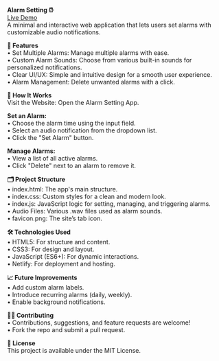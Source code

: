 **Alarm Setting ⏰** <br>
[Live Demo](https://alarmsetting.netlify.app/) <br>
A minimal and interactive web application that lets users set alarms with customizable audio notifications.<br>

**📌 Features** <br>
• Set Multiple Alarms: Manage multiple alarms with ease. <br>
• Custom Alarm Sounds: Choose from various built-in sounds for personalized notifications. <br>
• Clear UI/UX: Simple and intuitive design for a smooth user experience. <br>
• Alarm Management: Delete unwanted alarms with a click. <br>

**🚀 How It Works** <br>
Visit the Website: Open the Alarm Setting App. <br>

**Set an Alarm:** <br>
• Choose the alarm time using the input field. <br>
• Select an audio notification from the dropdown list. <br>
• Click the "Set Alarm" button. <br>

**Manage Alarms:** <br>
• View a list of all active alarms. <br>
• Click "Delete" next to an alarm to remove it. <br>

**🗂️ Project Structure** <br>
• index.html: The app's main structure. <br>
• index.css: Custom styles for a clean and modern look. <br>
• index.js: JavaScript logic for setting, managing, and triggering alarms. <br>
• Audio Files: Various .wav files used as alarm sounds. <br>
• favicon.png: The site’s tab icon. <br>

**🛠️ Technologies Used** <br>
• HTML5: For structure and content. <br>
• CSS3: For design and layout. <br>
• JavaScript (ES6+): For dynamic interactions. <br>
• Netlify: For deployment and hosting. <br>

**📈 Future Improvements** <br>
• Add custom alarm labels. <br>
• Introduce recurring alarms (daily, weekly). <br>
• Enable background notifications. <br>

**👨‍💻 Contributing** <br>
• Contributions, suggestions, and feature requests are welcome! <br>
• Fork the repo and submit a pull request. <br>

**📜 License** <br>
This project is available under the MIT License. <br>
